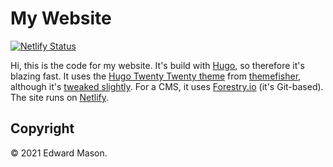 # My Website

[![Netlify Status](https://api.netlify.com/api/v1/badges/06ff8358-9965-469e-8cdb-4b997af2d135/deploy-status)](https://app.netlify.com/sites/edwardmaason/deploys)

Hi, this is the code for my website. It's build with [Hugo](https://gohugo.io), so therefore it's blazing fast. It uses the [Hugo Twenty Twenty theme](https://github.com/themefisher/twenty-twenty-hugo) from [themefisher](http://www.themefisher.com), although it's [tweaked slightly](https://github.com/edapm/twenty-twenty-hugo). For a CMS, it uses [Forestry.io](https://forestry.io) (it's Git-based). The site runs on [Netlify](https://netlify.com).

## Copyright

&copy; 2021 Edward Mason.
